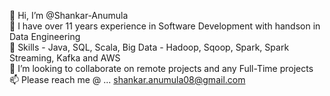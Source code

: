 👋 Hi, I’m @Shankar-Anumula </br>
👀 I have over 11 years experience in Software Development with handson in Data Engineering </br>
🌱 Skills - Java, SQL, Scala, Big Data - Hadoop, Sqoop, Spark, Spark Streaming, Kafka and AWS</br>
💞️ I’m looking to collaborate on remote projects and any Full-Time projects</br>
📫 Please reach me @ ... shankar.anumula08@gmail.com </br>

<!---
Shankar-Anumula/Shankar-Anumula is a ✨ special ✨ repository because its `README.md` (this file) appears on your GitHub profile.
You can click the Preview link to take a look at your changes.
--->
